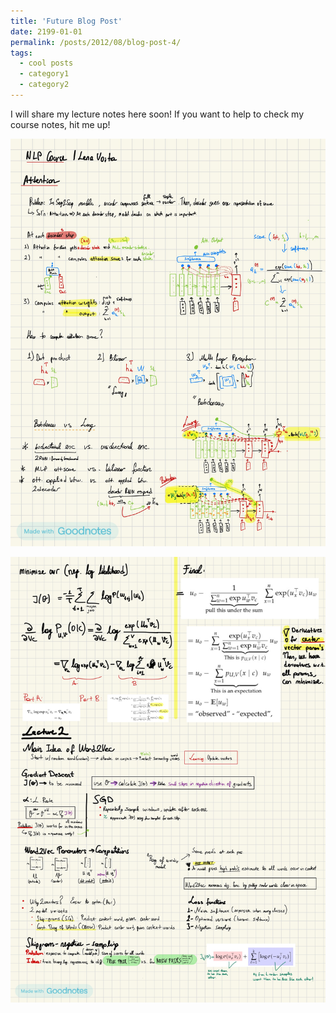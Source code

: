 ```yaml
---
title: 'Future Blog Post'
date: 2199-01-01
permalink: /posts/2012/08/blog-post-4/
tags:
  - cool posts
  - category1
  - category2
---
```


I will share my lecture notes here soon! If you want to help to check my course notes, hit me up!

![nb1](https://raw.githubusercontent.com/robuno/robuno.github.io/master/files/nb1.jpg)

![nb2](https://raw.githubusercontent.com/robuno/robuno.github.io/master/files/nb2.jpg)
